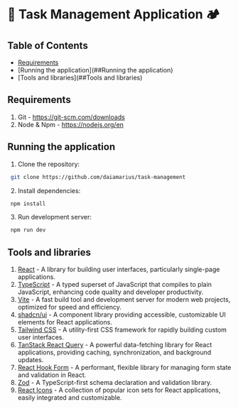 # 🥾 Task Management Application 🏕️

## Table of Contents
- [Requirements](##Requirements)
- [Running the application](##Running the application)
- [Tools and libraries](##Tools and libraries)


## Requirements
1. Git -  https://git-scm.com/downloads
2. Node & Npm -  https://nodejs.org/en

## Running the application

1. Clone the repository:
```bash
 git clone https://github.com/daiamarius/task-management
```

2. Install dependencies:
```bash
 npm install
 ```

3. Run development server:
```bash
 npm run dev
 ```


## Tools and libraries

1. [React](https://react.dev/) - A library for building user interfaces, particularly single-page applications.
2. [TypeScript](https://www.typescriptlang.org/) - A typed superset of JavaScript that compiles to plain JavaScript, enhancing code quality and developer productivity.
3. [Vite](https://vitejs.dev/) - A fast build tool and development server for modern web projects, optimized for speed and efficiency.
4. [shadcn/ui](https://ui.shadcn.com/) - A component library providing accessible, customizable UI elements for React applications.
5. [Tailwind CSS](https://tailwindcss.com/) - A utility-first CSS framework for rapidly building custom user interfaces.
6. [TanStack React Query](https://tanstack.com/query/latest) - A powerful data-fetching library for React applications, providing caching, synchronization, and background updates.
7. [React Hook Form](https://react-hook-form.com/) - A performant, flexible library for managing form state and validation in React. 
8. [Zod](https://zod.dev/) - A TypeScript-first schema declaration and validation library.
9. [React Icons](https://react-icons.github.io/react-icons/) - A collection of popular icon sets for React applications, easily integrated and customizable.
